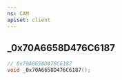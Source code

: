 ```yaml
---
ns: CAM
apiset: client
---
```

## _0x70A6658D476C6187

```c
// 0x70A6658D476C6187
void _0x70A6658D476C6187();
```





